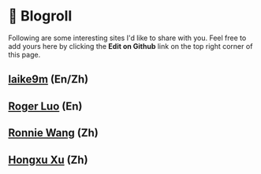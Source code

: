 # 🔗 Blogroll

Following are some interesting sites I'd like to share with you. Feel free to add yours here by clicking the **Edit on
Github** link on the top right corner of this page.

## [laike9m](https://laike9m.com/) (En/Zh)

## [Roger Luo](https://rogerluo.dev/) (En)

## [Ronnie Wang](http://wattlebird.github.io/) (Zh)

## [Hongxu Xu](https://xuhongxu.com) (Zh)
